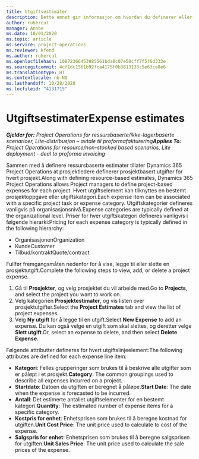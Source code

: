 ```yaml
---
title: Utgiftsestimater
description: Dette emnet gir informasjon om hvordan du definerer eller beregner prosjektrelaterte utgifter.
author: ruhercul
manager: Annbe
ms.date: 10/01/2020
ms.topic: article
ms.service: project-operations
ms.reviewer: kfend
ms.author: ruhercul
ms.openlocfilehash: 10872366453985561bda0c07e50cff7f5f6d333e
ms.sourcegitcommit: 4cf1dc1561b92fca4175f0b3813133c5e63ce8e6
ms.translationtype: HT
ms.contentlocale: nb-NO
ms.lasthandoff: 10/28/2020
ms.locfileid: "4131715"
---
```

# <a name="expense-estimates"></a><span data-ttu-id="9e6da-103">Utgiftsestimater</span><span class="sxs-lookup"><span data-stu-id="9e6da-103">Expense estimates</span></span>
<span data-ttu-id="9e6da-104">_**Gjelder for:** Project Operations for ressursbaserte/ikke-lagerbaserte scenarioer, Lite-distribusjon – avtale til proformafakturering_</span><span class="sxs-lookup"><span data-stu-id="9e6da-104">_**Applies To:** Project Operations for resource/non-stocked based scenarios, Lite deployment - deal to proforma invoicing_</span></span>

<span data-ttu-id="9e6da-105">Sammen med å definere ressursbaserte estimater tillater Dynamics 365 Project Operations at prosjektledere definerer prosjektbasert utgifter for hvert prosjekt.</span><span class="sxs-lookup"><span data-stu-id="9e6da-105">Along with defining resource-based estimates, Dynamics 365 Project Operations allows Project managers to define project-based expenses for each project.</span></span> <span data-ttu-id="9e6da-106">Hvert utgiftselement kan tilknyttes en bestemt prosjektoppgave eller utgiftskategori.</span><span class="sxs-lookup"><span data-stu-id="9e6da-106">Each expense item can be associated with a specific project task or expense category.</span></span> <span data-ttu-id="9e6da-107">Utgiftskategorier defineres vanligvis på organisasjonsnivå.</span><span class="sxs-lookup"><span data-stu-id="9e6da-107">Expense categories are typically defined at the organizational level.</span></span> <span data-ttu-id="9e6da-108">Priser for hver utgiftskategori defineres vanligvis i følgende hierarki:</span><span class="sxs-lookup"><span data-stu-id="9e6da-108">Pricing for each expense category is typically defined in the following hierarchy:</span></span>

- <span data-ttu-id="9e6da-109">Organisasjonen</span><span class="sxs-lookup"><span data-stu-id="9e6da-109">Organization</span></span>
- <span data-ttu-id="9e6da-110">Kunde</span><span class="sxs-lookup"><span data-stu-id="9e6da-110">Customer</span></span>
- <span data-ttu-id="9e6da-111">Tilbud/kontrakt</span><span class="sxs-lookup"><span data-stu-id="9e6da-111">Quote/contract</span></span>

<span data-ttu-id="9e6da-112">Fullfør fremgangsmåten nedenfor for å vise, legge til eller slette en prosjektutgift.</span><span class="sxs-lookup"><span data-stu-id="9e6da-112">Complete the following steps to view, add, or delete a project expense.</span></span>

1. <span data-ttu-id="9e6da-113">Gå til **Prosjekter**, og velg prosjektet du vil arbeide med.</span><span class="sxs-lookup"><span data-stu-id="9e6da-113">Go to **Projects**, and select the project you want to work on.</span></span>
2. <span data-ttu-id="9e6da-114">Velg kategorien **Prosjektestimater**, og vis listen over prosjektutgifter.</span><span class="sxs-lookup"><span data-stu-id="9e6da-114">Select the **Project Estimates** tab and view the list of project expenses.</span></span>
3. <span data-ttu-id="9e6da-115">Velg **Ny utgift** for å legge til en utgift.</span><span class="sxs-lookup"><span data-stu-id="9e6da-115">Select **New Expense** to add an expense.</span></span> <span data-ttu-id="9e6da-116">Du kan også velge en utgift som skal slettes, og deretter velge **Slett utgift**.</span><span class="sxs-lookup"><span data-stu-id="9e6da-116">Or, select an expense to delete, and then select **Delete Expense**.</span></span>

<span data-ttu-id="9e6da-117">Følgende attributter defineres for hvert utgiftslinjeelement:</span><span class="sxs-lookup"><span data-stu-id="9e6da-117">The following attributes are defined for each expense line item:</span></span>

- <span data-ttu-id="9e6da-118">**Kategori**: Felles grupperinger som brukes til å beskrive alle utgifter som er påløpt i et prosjekt.</span><span class="sxs-lookup"><span data-stu-id="9e6da-118">**Category**: The common groupings used to describe all expenses incurred on a project.</span></span>
- <span data-ttu-id="9e6da-119">**Startdato**: Datoen da utgiften er beregnet å påløpe.</span><span class="sxs-lookup"><span data-stu-id="9e6da-119">**Start Date**: The date when the expense is forecasted to be incurred.</span></span>
- <span data-ttu-id="9e6da-120">**Antall**: Det estimerte antallet utgiftselementer for en bestemt kategori.</span><span class="sxs-lookup"><span data-stu-id="9e6da-120">**Quantity**: The estimated number of expense items for a specific category.</span></span>
- <span data-ttu-id="9e6da-121">**Kostpris for enhet**: Enhetsprisen som brukes til å beregne kostnad for utgiften.</span><span class="sxs-lookup"><span data-stu-id="9e6da-121">**Unit Cost Price**: The unit price used to calculate to cost of the expense.</span></span>
- <span data-ttu-id="9e6da-122">**Salgspris for enhet**: Enhetsprisen som brukes til å beregne salgsprisen for utgiften.</span><span class="sxs-lookup"><span data-stu-id="9e6da-122">**Unit Sales Price**: The unit price used to calculate the sale prices of the expense.</span></span>

